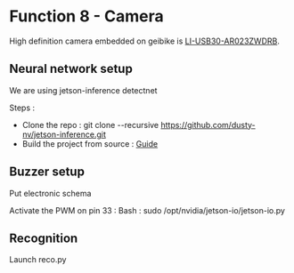 # Function 8 - Camera

High definition camera embedded on geibike is [LI-USB30-AR023ZWDRB](https://www.leopardimaging.com/product/usb30-cameras/usb30-box-cameras/li-usb30-ar023zwdrb/).


## Neural network setup

We are using jetson-inference detectnet

Steps :
- Clone the repo : git clone --recursive https://github.com/dusty-nv/jetson-inference.git
- Build the project from source : [Guide](https://github.com/dusty-nv/jetson-inference/blob/master/docs/building-repo-2.md)


## Buzzer setup

Put electronic schema

Activate the PWM on pin 33 :
Bash : sudo /opt/nvidia/jetson-io/jetson-io.py

## Recognition

Launch reco.py 
